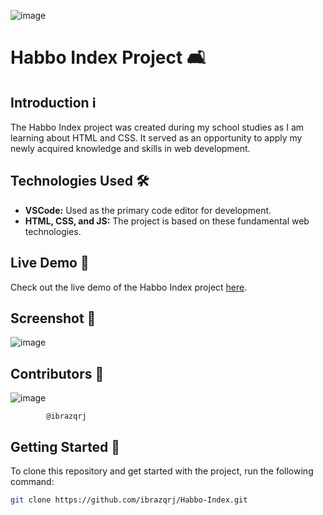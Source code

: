 ![image](https://github.com/ibrazqrj/Habbo-Index/assets/153816768/7d243c06-14b4-4a59-bfbe-bdfceffa2684)



# Habbo Index Project 🛋️

## Introduction ℹ️

The Habbo Index project was created during my school studies as I am learning about HTML and CSS. It served as an opportunity to apply my newly acquired knowledge and skills in web development.

## Technologies Used 🛠️

- **VSCode:** Used as the primary code editor for development.
- **HTML, CSS, and JS:** The project is based on these fundamental web technologies.

## Live Demo 🚀

Check out the live demo of the Habbo Index project [here](https://habbo-index.vercel.app/).

## Screenshot 📸

![image](https://github.com/ibrazqrj/Habbo-Index/assets/153816768/44835aec-8691-4945-8d5f-c1a60c087014)


## Contributors 👥
![image](https://github.com/ibrazqrj/Habbo-Index/assets/153816768/89af5fee-b9a3-4ac8-8e10-a96941408a4a)



            @ibrazqrj

## Getting Started 🚀

To clone this repository and get started with the project, run the following command:

```bash
git clone https://github.com/ibrazqrj/Habbo-Index.git
